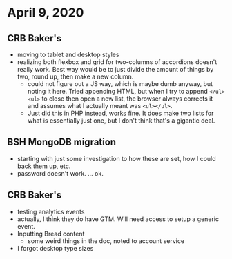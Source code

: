 # April 9, 2020

## CRB Baker's
- moving to tablet and desktop styles
- realizing both flexbox and grid for two-columns of accordions doesn't really work. Best way would be to just divide the amount of things by two, round up, then make a new column. 
  - could not figure out a JS way, which is maybe dumb anyway, but noting it here. Tried appending HTML, but when I try to append `</ul><ul>` to close then open a new list, the browser always corrects it and assumes what I actually meant was `<ul></ul>`.
  - Just did this in PHP instead, works fine. It does make two lists for what is essentially just one, but I don't think that's a gigantic deal. 

## BSH MongoDB migration
- starting with just some investigation to how these are set, how I could back them up, etc. 
- password doesn't work. ... ok.

## CRB Baker's
- testing analytics events
- actually, I think they do have GTM. Will need access to setup a generic event.
- Inputting Bread content
  - some weird things in the doc, noted to account service
- I forgot desktop type sizes

